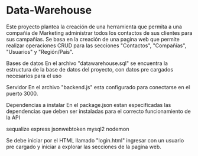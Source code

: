 # Data-Warehouse

Este proyecto plantea la creación de una herramienta que permita a una compañía de Marketing administrar todos los contactos de sus clientes para sus campañias. Se basa en la creación de una pagina web que permite realizar operaciones CRUD para las secciones "Contactos", "Compañías", "Usuarios" y "Región/País".

Bases de datos En el archivo "datawarehouse.sql" se encuentra la estructura de la base de datos del proyecto, con datos pre cargados necesarios para el uso

Servidor En el archivo "backend.js" esta configurado para conectarse en el puerto 3000.

Dependencias a instalar En el package.json estan especificadas las dependencias que deben ser instaladas para el correcto funcionamiento de la API

sequalize express jsonwebtoken mysql2 nodemon

Se debe iniciar por el HTML llamado "login.html" ingresar con un usuario pre cargado y iniciar a explorar las secciones de la pagina web.
